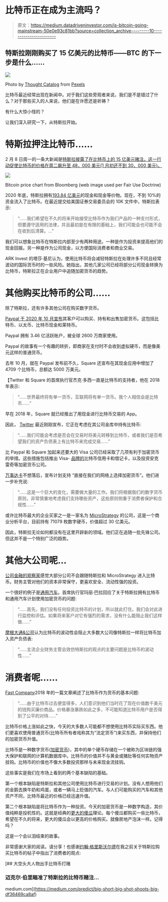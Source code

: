 # 比特币正在成为主流吗？

> 原文：<https://medium.datadriveninvestor.com/is-bitcoin-going-mainstream-50e0e93c81bb?source=collection_archive---------10----------------------->

## 特斯拉刚刚购买了 15 亿美元的比特币——BTC 的下一步是什么……

![](img/119c8c777e2e75280c9947095036b44c.png)

Photo by [Thought Catalog](https://www.pexels.com/@thought-catalog-317580?utm_content=attributionCopyText&utm_medium=referral&utm_source=pexels) from [Pexels](https://www.pexels.com/photo/woman-holding-two-coins-2228570/?utm_content=attributionCopyText&utm_medium=referral&utm_source=pexels)

比特币最近经常出现在新闻中。对于我们这些旁观者来说，我们是不是错过了什么？对于那些买入的人来说，他们是在许愿还是祈祷？

有什么大惊小怪的？

让我们深入研究一下，从特斯拉开始。

# **特斯拉押注比特币……**

2 月 8 日周一的一条大新闻是[特斯拉披露了在比特币上的 15 亿美元赌注。这一行动促使比特币的价格在周二飙升至 48，000 美元(1 月初还不到 30，000 美元)。](https://www.bloomberg.com/news/articles/2021-02-09/tesla-s-bitcoin-bet-won-t-be-followed-by-others-jpmorgan-says)

![](img/9ef4b97ed1190946397c92b467e03bb4.png)

Bitcoin price chart from Bloomberg (web image used per Fair Use Doctrine)

2020 年底，特斯拉拥有[193.84 亿美元](https://www.sec.gov/Archives/edgar/data/1318605/000156459021004599/tsla-10k_20201231.htm#ITEM_8_FINANCIAL_STATEMEMTS_SUPPLEMENTAR)的现金和现金等价物。现在，不到 10%的资金流入了比特币。在最近提交给美国证券交易委员会的 10K 文件中，特斯拉表示:

> “……我们希望在不久的将来开始接受比特币作为我们产品的一种支付形式，但要遵守适用的法律，并且最初是在有限的基础上，我们可能会也可能不会在收到后清算。…"

我们可以想象比特币在特斯拉内部至少有两种用途。一种是作为投资来提高他们的现金回报。另一种是作为公司现金，以方便国际消费者和商业交易。

ARK Invest 的塔莎·基尼认为，使用比特币将会减轻特斯拉在处理许多不同且经常波动的国际货币时的一些风险。她指出，其他几家公司已经将部分公司现金转换为比特币，特斯拉正在企业用户中追随加密货币的趋势。

# **其他购买比特币的公司……**

除了特斯拉，还有许多其他公司在购买数字货币。

[Paypal 于 2020 年 10 月宣布](https://finance.yahoo.com/news/bitcoin-hits-2020-high-paypal-allows-cryptocurrencies-platform-160511168.html)其客户可以购买、持有和出售加密货币。这包括比特币、以太币、比特币现金和莱特币。

Paypal 拥有 3.46 亿活跃账户，被全球 2600 万商家使用。

Paypal 的故事有一个有趣的转折，即商家在支付时不会收到虚拟硬币，而是像美元这样的普通货币。

去年 10 月，就在 Paypal 发布前不久，Square 还宣布在其现金应用中增加了 4709 个比特币，总额达 5000 万美元。

【Twitter 和 Square 的首席执行官杰克·多西一直是比特币的支持者，他在 2018 年表示:

> “……世界最终将有单一货币，互联网将有单一货币。我个人相信会是比特币……”

早在 2018 年，Square 就已经推出了用现金进行比特币交易的 App。

因此， [Twitter](https://finance.yahoo.com/news/twitter-thought-holding-bitcoin-not-162128634.html) 最近刚刚宣布，它正在考虑在其公司金库中持有比特币:

> “……我们可能会考虑是否会在交易时将美元转移到比特币，或者我们是否希望我们的资产负债表上有比特币来完成交易……”

比 Paypal 和 Square 加起来还要大的 Visa 公司已经采取了几项有利于加密货币的举措。这些措施包括推出 Visa- [品牌的](https://decrypt.co/47104/best-bitcoin-debit-cards)比特币信用卡和借记卡，以及投资安克雷奇等加密货币公司。

[万事达卡](https://www.mastercard.com/news/perspectives/2021/why-mastercard-is-bringing-crypto-onto-our-network/)不想落后，宣布计划支持
“直接在我们的网络上选择加密货币”。他们进一步补充说:

> “……这是一个巨大的变化，需要做大量的工作。我们将根据我们的数字货币原则，非常慎重地考虑我们支持哪些资产，这些原则侧重于消费者保护和合规性……”

或许比特币最大的企业买家之一是一家名为 [MicroStrategy](https://decrypt.co/47061/public-companies-biggest-bitcoin-portfolios) 的公司，这是一个商业分析平台，目前持有 71079 枚数字硬币，价值超过 30 亿美元。

因此，特斯拉无论如何都没有在这里开辟新的领域。他们正在追随一批先锋公司。但这并不是一个特别广泛的趋势。

# **其他大公司呢…**

[公司金融的观察家](https://www.nytimes.com/2021/02/09/business/will-other-companies-follow-teslas-lead-and-load-up-on-bitcoin.html)感觉大部分公司不会跟随特斯拉和 MicroStrategy 进入比特币。财务主管对他们的资本非常保守，更喜欢安全、流动性强的投资。

一个很好的例子是[通用汽车](https://seekingalpha.com/article/4404995-general-motors-co-gm-ceo-mary-barra-on-q4-2020-results-earnings-call-transcript)。首席执行官玛丽·巴拉回应了关于特斯拉拥有比特币和通用汽车计划使用加密货币的问题:

> “……首先，我们没有任何投资比特币的计划，所以就此打住。我们会对此进行监控和评估。如果将来客户对它有强烈的需求，没有什么能阻止我们这样做……”

[摩根大通&公司](https://www.bloomberg.com/news/articles/2021-02-09/tesla-s-bitcoin-bet-won-t-be-followed-by-others-jpmorgan-says?utm_content=business&cmpid=socialflow-twitter-business&utm_medium=social&utm_source=twitter&utm_campaign=socialflow-organic)认为比特币的波动性会阻止大多数大公司像特斯拉一样将比特币加入资产负债表:

> “……主流企业财务主管会效仿特斯拉的观点的主要问题是比特币的波动性……”

# **消费者呢……**

[Fast Company](https://www.fastcompany.com/90212831/basically-no-one-is-using-bitcoin-to-buy-things)2018 年的一篇文章阐述了比特币作为货币的基本问题:

> “……由于比特币过去便宜得多，人们意识到他们当时花了现在价值数千美元的钱购买廉价商品。价格暴涨暴跌如此之多，不可能知道比特币用户是否得到了公平的对待……”

比特币价格上涨如此之快，今天的大多数人可能都不想使用比特币实际买东西。他们更喜欢使用普通货币(比特币所有者戏称其为“法定货币”)来买东西，并保持他们的加密货币升值。

比特币是一种数字货币([加密货币](https://en.wikipedia.org/wiki/Cryptocurrency))，其中的单个硬币存储在一个被称为区块链的强大保护和联网的计算机数据库中。比特币的价值并不与黄金或猪肚等任何实物资产挂钩。比特币的价值也不像大多数投资那样与未来现金流挂钩。

这些事实是我们在市场上看到的两个基本缺陷的基础。

第一个根本缺陷是特斯拉和其他公司使用比特币进行交易的计划。没有人想用他们的金鹅去换牛奶和鸡蛋，或者一辆马上贬值的汽车。与人们可能购买的汽车和其他资产不同，比特币最近的价格已经迅速升值。

第二个根本缺陷是将比特币作为一种投资。今天的加密货币是一种数字构造，其价值纯粹是投机性的。这就是经典的[更大的傻瓜](https://www.investopedia.com/terms/g/greaterfooltheory.asp)理论。每个傻瓜都购买一些比特币，希望在不久的将来，更大的傻瓜会以更高的价格购买。就像房地产泡沫一样。记得吗？

这是一个会以泪结束的故事。

非常感谢大家的阅读。请分享！也感谢[约翰·格里斯沃尔德](https://medium.com/u/8bb90f2d02dc?source=post_page-----50e0e93c81bb--------------------------------)在我之前关于特斯拉购买比特币的帖子中指出了消费者的观点:

[](https://medium.com/predict/big-short-big-shot-shoots-big-df36469ca8af) [## 大空头大人物出手比特币打赌

### 迈克尔·伯里瞄准了特斯拉的比特币赌注…

medium.com](https://medium.com/predict/big-short-big-shot-shoots-big-df36469ca8af)